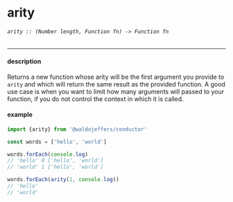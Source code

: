 # arity

###### `arity :: (Number length, Function fn) -> Function fn`

---

#### description
Returns a new function whose arity will be the first argument you provide to `arity` and which will return the same result as the provided function. A good use case is when you want to limit how many arguments will passed to your function, if you do not control the context in which it is called.

#### example
```js
import {arity} from '@waldojeffers/conductor'

const words = ['hello', 'world']

words.forEach(console.log)
// 'hello' 0 ['hello', 'world']
// 'world' 1 ['hello', 'world']

words.forEach(arity(1, console.log))
// 'hello'
// 'world'
```